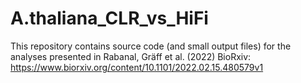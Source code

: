 # A.thaliana_CLR_vs_HiFi
 
This repository contains source code (and small output files) for the analyses presented in Rabanal, Gräff et al. (2022) BioRxiv: https://www.biorxiv.org/content/10.1101/2022.02.15.480579v1 
